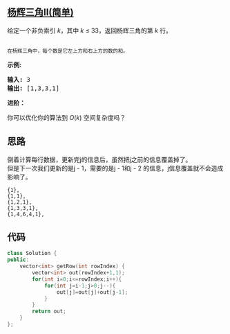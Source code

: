 ## [杨辉三角II(简单)](https://leetcode-cn.com/problems/pascals-triangle-ii/)
<p>给定一个非负索引&nbsp;<em>k</em>，其中 <em>k</em>&nbsp;≤&nbsp;33，返回杨辉三角的第 <em>k </em>行。</p>

<p><img src="https://upload.wikimedia.org/wikipedia/commons/0/0d/PascalTriangleAnimated2.gif" alt=""></p>

<p><small>在杨辉三角中，每个数是它左上方和右上方的数的和。</small></p>

<p><strong>示例:</strong></p>

<pre><strong>输入:</strong> 3
<strong>输出:</strong> [1,3,3,1]
</pre>

<p><strong>进阶：</strong></p>

<p>你可以优化你的算法到 <em>O</em>(<em>k</em>) 空间复杂度吗？</p>

## 思路
倒着计算每行数据，更新完j的信息后，虽然把j之前的信息覆盖掉了。  
但是下一次我们更新的是j - 1，需要的是j - 1和j - 2 的信息，j信息覆盖就不会造成影响了。
```
{1},
{1,1},
{1,2,1},
{1,3,3,1},
{1,4,6,4,1},
```

## 代码
```c++
class Solution {
public:
    vector<int> getRow(int rowIndex) {
        vector<int> out(rowIndex+1,1);
        for(int i=0;i<=rowIndex;i++){
            for(int j=i-1;j>0;j--){
                out[j]=out[j]+out[j-1];
            }
        }
        return out;
    }
};
```
